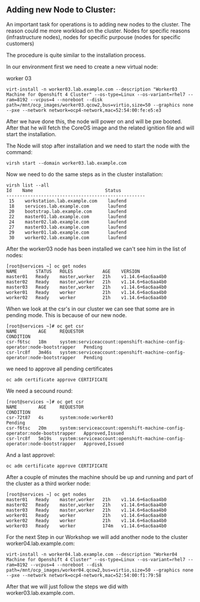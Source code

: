 ## Adding new Node to Cluster:

An important task for operations is to adding new nodes to the cluster. The reason could me more workload on the cluster. Nodes for specific reasons (infrastructure nodes), nodes for specific purpouse (nodes for specific customers)

The procedure is quite similar to the installation process.

In our environment first we need to create a new virtual node:

worker 03

```
virt-install -n worker03.lab.example.com --description "Worker03 Machine for Openshift 4 Cluster" --os-type=Linux --os-variant=rhel7 --ram=8192 --vcpus=4 --noreboot --disk path=/mnt/ocp_images/worker03.qcow2,bus=virtio,size=50 --graphics none --pxe --network network=ocp4-network,mac=52:54:00:fe:e5:e3
```

After we have done this, the node will power on and will be pxe booted. After that he will fetch the CoreOS image and the related ignition file and will start the installation.

The Node will stop after installation and we need to start the node with the command:

```
virsh start --domain worker03.lab.example.com
```



Now we need to do the same steps as in the cluster installation:

```
virsh list --all
Id    Name                           Status
----------------------------------------------------
 15    workstation.lab.example.com    laufend
 18    services.lab.example.com       laufend
 20    bootstrap.lab.example.com      laufend
 22    master01.lab.example.com       laufend
 24    master02.lab.example.com       laufend
 27    master03.lab.example.com       laufend
 29    worker01.lab.example.com       laufend
 30    worker02.lab.example.com       laufend
```

After the worker03 node has been installed we can't see him in the list of nodes:

```
[root@services ~] oc get nodes
NAME       STATUS   ROLES           AGE    VERSION
master01   Ready    master,worker   21h    v1.14.6+6ac6aa4b0
master02   Ready    master,worker   21h    v1.14.6+6ac6aa4b0
master03   Ready    master,worker   21h    v1.14.6+6ac6aa4b0
worker01   Ready    worker          21h    v1.14.6+6ac6aa4b0
worker02   Ready    worker          21h    v1.14.6+6ac6aa4b0
```

When we look at the csr's in our cluster we can see that some are in pending mode. This is because of our new node. 

```
[root@services ~]# oc get csr
NAME        AGE     REQUESTOR                                                                   CONDITION
csr-f6tsc   18m     system:serviceaccount:openshift-machine-config-operator:node-bootstrapper   Pending
csr-lrc8f   3m46s   system:serviceaccount:openshift-machine-config-operator:node-bootstrapper   Pending
```

we need to approve all pending certificates

```
oc adm certificate approve CERTIFICATE
```
We need a secound round:

```
[root@services ~]# oc get csr
NAME        AGE     REQUESTOR                                                                   CONDITION
csr-72t87   4s      system:node:worker03                                                        Pending
csr-f6tsc   20m     system:serviceaccount:openshift-machine-config-operator:node-bootstrapper   Approved,Issued
csr-lrc8f   5m19s   system:serviceaccount:openshift-machine-config-operator:node-bootstrapper   Approved,Issued
```
And a last approvel:

```
oc adm certificate approve CERTIFICATE
```

After a couple of minutes the machine should be up and running and part of the cluster as a third worker node:

```
[root@services ~] oc get nodes
master01   Ready    master,worker   21h    v1.14.6+6ac6aa4b0
master02   Ready    master,worker   21h    v1.14.6+6ac6aa4b0
master03   Ready    master,worker   21h    v1.14.6+6ac6aa4b0
worker01   Ready    worker          21h    v1.14.6+6ac6aa4b0
worker02   Ready    worker          21h    v1.14.6+6ac6aa4b0
worker03   Ready    worker          174m   v1.14.6+6ac6aa4b0
```

For the next Step in our Workshop we will add another node to the cluster worker04.lab.example.com:

```
virt-install -n worker04.lab.example.com --description "Worker04 Machine for Openshift 4 Cluster" --os-type=Linux --os-variant=rhel7 --ram=8192 --vcpus=4 --noreboot --disk path=/mnt/ocp_images/worker04.qcow2,bus=virtio,size=50 --graphics none --pxe --network network=ocp4-network,mac=52:54:00:f1:79:58
```

After that we will just follow the steps we did with worker03.lab.example.com.

